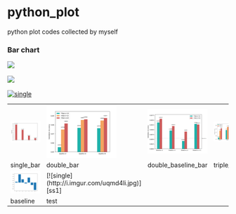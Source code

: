 # python_plot
python plot codes collected by myself

### Bar chart
![](https://avatars3.githubusercontent.com/u/31112269?v=4&)

![](https://avatars3.githubusercontent.com/u/31112269?v=4&s=200)

[![single](https://github.com/gzrjzcx/python_plot/blob/master/res/double_bar.pngs=200)][ss1]

[ss1]:https://github.com/gzrjzcx/python_plot/blob/master/bar/single_bar.py

<table style="width:100%; table-layout:fixed;">
  <tr>
    <td><img width="160px" src="res/single_bar.png"></td>
    <td><img width="160px" src="res/double_bar.png"></td>
    <td><img width="160px" src="res/double_baseline_bar.png"></td>
    <td><img width="160px" src="res/triple_bar.png"></td>
  </tr>
  <tr>
    <td>single_bar</td>
    <td>double_bar</td>
    <td>double_baseline_bar</td>
    <td>triple_bar</td>
  </tr>
  <tr>
    <td><img width="160px" src="res/baseline.png"></td>
    <td>[![single](http://i.imgur.com/uqmd4li.jpg)][ss1]</td>
    <td></td>
  </tr>
  <tr>
    <td>baseline</td>
    <td>test</td>
    <td></td>
  </tr>
</table>
